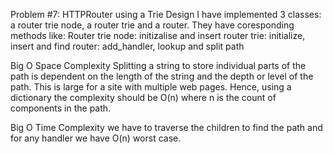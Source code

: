Problem #7: HTTPRouter using a Trie
Design
I have implemented 3 classes: a router trie node, a router trie and a router. They have coresponding methods like:
Router trie node: initizalise and insert
router trie: initialize, insert and find
router: add_handler, lookup and split path

Big O Space Complexity
Splitting a string to store individual parts of the path is dependent on the length of the string and the depth or level of the path. This is large for a site with multiple web pages. Hence, using a dictionary the complexity should be O(n) where n is the count of components in the path.

Big O Time Complexity
we have to traverse the children to find the path and for any handler we have O(n) worst case.